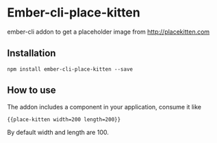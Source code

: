 # Ember-cli-place-kitten

ember-cli addon to get a placeholder image from http://placekitten.com

## Installation

```
npm install ember-cli-place-kitten --save
```

## How to use

The addon includes a component in your application, consume it like
```
{{place-kitten width=200 length=200}}
```

By default width and length are 100.
